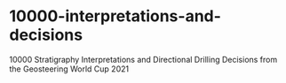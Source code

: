 # 10000-interpretations-and-decisions
10000 Stratigraphy Interpretations and Directional Drilling Decisions from the Geosteering World Cup 2021
